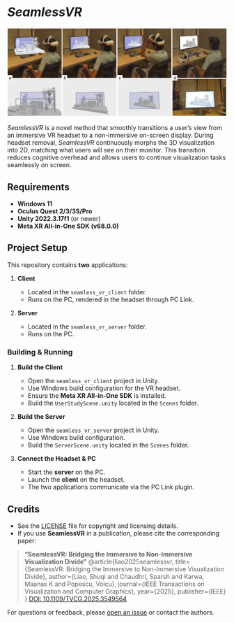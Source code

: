 # *SeamlessVR*

![Teaser for SeamlessVR](images/teaser.jpg)

*SeamlessVR* is a novel method that smoothly transitions a user’s view from an immersive VR headset to a non-immersive on-screen display. During headset removal, *SeamlessVR* continuously morphs the 3D visualization into 2D, matching what users will see on their monitor. This transition reduces cognitive overhead and allows users to continue visualization tasks seamlessly on screen.


## Requirements

- **Windows 11**  
- **Oculus Quest 2/3/3S/Pro**  
- **Unity 2022.3.17f1** (or newer)  
- **Meta XR All-in-One SDK (v68.0.0)**  


## Project Setup

This repository contains **two** applications:

1. **Client**  
   - Located in the `seamless_vr_client` folder.  
   - Runs on the PC, rendered in the headset through PC Link.

2. **Server**  
   - Located in the `seamless_vr_server` folder.  
   - Runs on the PC.

### Building & Running

1. **Build the Client**  
   - Open the `seamless_vr_client` project in Unity.  
   - Use Windows build configuration for the VR headset.  
   - Ensure the **Meta XR All-in-One SDK** is installed.  
   - Build the `UserStudyScene.unity` located in the `Scenes` folder.

2. **Build the Server**  
   - Open the `seamless_vr_server` project in Unity.  
   - Use Windows build configuration.
   - Build the `ServerScene.unity` located in the `Scenes` folder.  

3. **Connect the Headset & PC**  
   - Start the **server** on the PC.  
   - Launch the **client** on the headset.  
   - The two applications communicate via the PC Link plugin.


## Credits

- See the [LICENSE](LICENSE) file for copyright and licensing details.
- If you use **SeamlessVR** in a publication, please cite the corresponding paper:

> **“SeamlessVR: Bridging the Immersive to Non-Immersive Visualization Divide”**
> @article{liao2025seamlessvr,
  title={SeamlessVR: Bridging the Immersive to Non-Immersive Visualization Divide},
  author={Liao, Shuqi and Chaudhri, Sparsh and Karwa, Maanas K and Popescu, Voicu},
  journal={IEEE Transactions on Visualization and Computer Graphics},
  year={2025},
  publisher={IEEE}
}
> [DOI: 10.1109/TVCG.2025.3549564](https://ieeexplore.ieee.org/document/10918852)

For questions or feedback, please [open an issue](../../issues) or contact the authors.
